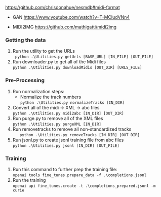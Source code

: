 https://github.com/chrisdonahue/nesmdb#midi-format

- GAN
https://www.youtube.com/watch?v=T-MCludVNn4

- MIDI2IMG
https://github.com/mathigatti/midi2img

### Getting the data

1. Run the utility to get the URLs      
` 
    python .\Utilities.py getUrls [BASE_URL] [IN_FILE] [OUT_FILE]
`   
2. Run downloader.py to get all of the Midi files   
`
    python .\Utilities.py downloadMidis [OUT_DIR] [URLS_FILE]
`   

### Pre-Processing

1. Run normalization steps:
    - Normalize the track numbers   
    `
        python .\Utilities.py normalizeTracks [IN_DIR]
    `   
2. Convert all of the midi -> XML -> abc files      
    `
        python .\Utilities.py midi2abc [IN_DIR] [OUT_DIR]
    `   
3. Run purge.py to remove all of the XML files      
    `
        python .\Utilities.py purgeXML [IN_DIR]
    `   
4. Run removetracks to remove all non-standardized tracks          
    `   
        python .\Utilities.py removeTracks [IN_DIR] [OUT_DIR]
    `
5. Run jsonl.py to create jsonl training file from abc files    
    `
        python .\Utilities.py jsonl [IN_DIR] [OUT_FILE]
    `

### Training

1. Run this command to further prep the training file:     
`
    openai tools fine_tunes.prepare_data -f .\completions.jsonl 
`
2. Run the training     
`
    openai api fine_tunes.create -t .\completions_prepared.jsonl -m curie
`